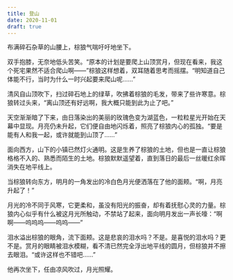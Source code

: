 ```yaml
---
title: 登山
date: 2020-11-01
draft: true
---
```


布满碎石杂草的山腰上，棕狼气喘吁吁地坐下。

双手抱膝，无奈地低头苦笑。“原本的计划是要爬上山顶赏月，但现在看来，我这个死宅果然不适合爬山啊——”棕狼这样想着，双耳随着思考而摇摆。“明知道自己体能不行，当时为什么一时兴起要来爬山呢……”

清风自山顶吹下，扫过碎石地上的绿草，吹拂着棕狼的毛发，带来了些许寒意。棕狼转过头来，“离山顶还有好远啊，我大概只能到此为止了吧。”

天空渐渐暗了下来，由日落染出的美丽的玫瑰色变为湖蓝色，一粒粒星光开始在天幕中显现。月亮仍未升起，它们便自由地闪烁着，照亮了棕狼内心的孤独。“要是能有人和我一起，或许就能到山顶了……”

面向西方，山下的小镇已然灯火通明。这是生养了棕狼的土地，但也是一直让棕狼格格不入的、熟悉而陌生的土地。棕狼默默遥望着，直到落日的最后一丝暖红余晖消失在地平线上。

当棕狼转向东方，明月的一角发出的冷白色月光便洒落在了他的面颊。“啊，月亮升起了！”

月光的冷不同于风寒，它更柔和，虽没有阳光的振奋，却有着抚慰心灵的力量。棕狼内心似乎有什么被这月光所触动，不禁站了起来，面向明月发出一声长嚎：“啊啊——呜呜呜——呜呜——”

泪水溢出棕狼的眼角，流下面颊。这是悲哀的泪水吗？不是。是喜悦的泪水吗？更不是。赏月的眼睛被泪水模糊，看不清已然完全浮出地平线的圆月，但棕狼并不擦去眼泪。“或许这样也不错吧……”

他再次坐下，任由凉风吹过，月光照耀。
